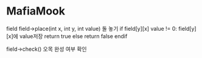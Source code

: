 # MafiaMook

field
field->place(int x, int y, int value)
돌 놓기
if field[y][x] value != 0:
    field[y][x]에 value저장
    return true
else
    return false
endif

field->check()
오목 완성 여부 확인